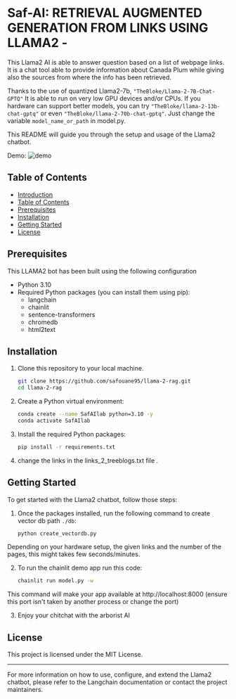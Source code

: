 

# Saf-AI: RETRIEVAL AUGMENTED GENERATION FROM LINKS USING LLAMA2 - 

This Llama2 AI is able to answer question based on a list of webpage links. It is a chat tool able to provide information about Canada Plum while giving also the sources from where the info has been retrieved.

Thanks to the use of quantized Llama2-7b, `"TheBloke/Llama-2-7B-Chat-GPTQ"` It is able to run on very low GPU devices and/or CPUs. If you hardware can support better models, you can try `"TheBloke/llama-2-13b-chat-gptq"` or even `"TheBloke/llama-2-70b-chat-gptq"`. Just change the variable ```model_name_or_path``` in model.py. 

This README will guide you through the setup and usage of the Llama2 chatbot.

Demo:
![demo](https://github.com/safouane95/llama-2-rag/assets/54261127/c5bdaeb8-6732-47be-8699-b467e3c2cffd)


## Table of Contents

- [Introduction](#LLAMA2-RAG)
- [Table of Contents](#table-of-contents)
- [Prerequisites](#prerequisites)
- [Installation](#installation)
- [Getting Started](#getting-started)
- [License](#license)

## Prerequisites

This LLAMA2 bot has been built using the following configuration

- Python 3.10
- Required Python packages (you can install them using pip):
    - langchain
    - chainlit
    - sentence-transformers
    - chromedb
    - html2text

## Installation

1. Clone this repository to your local machine.

    ```bash
    git clone https://github.com/safouane95/llama-2-rag.git
    cd llama-2-rag
    ```

2. Create a Python virtual environment:

    ```bash
    conda create --name SafAIlab python=3.10 -y
    conda activate SafAIlab
    ```

3. Install the required Python packages:

    ```bash
    pip install -r requirements.txt
    ```

4. change the links in the links_2_treeblogs.txt file .

## Getting Started

To get started with the Llama2 chatbot, follow those steps:

1. Once the packages installed, run the following command to create vector db path `./db`:

    ```bash
    python create_vectordb.py
    ```
Depending on your hardware setup, the given links and the number of the pages, this might takes few seconds/minutes.

2. To run the chainlit demo app run this code:

    ```bash
    chainlit run model.py -w
    ```
This command will make your app available at http://localhost:8000
(ensure this port isn't taken by another process or change the port)

3. Enjoy your chitchat with the arborist AI


## License

This project is licensed under the MIT License.

---

For more information on how to use, configure, and extend the Llama2 chatbot, please refer to the Langchain documentation or contact the project maintainers.
